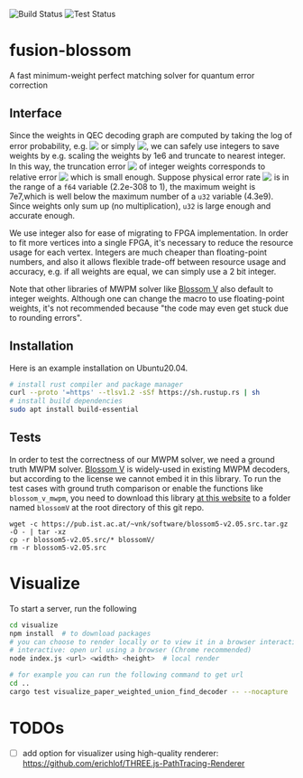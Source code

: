 ![Build Status](https://jenkins.fusionblossom.com/buildStatus/icon?job=FusionBlossomBuild&subject=test&style=flat-square)
![Test Status](https://jenkins.fusionblossom.com/buildStatus/icon?job=FusionBlossomCI&subject=test&style=flat-square)

# fusion-blossom
A fast minimum-weight perfect matching solver for quantum error correction

## Interface

Since the weights in QEC decoding graph are computed by taking the log of error probability, e.g. <!-- $w_e = \log\{(1-p)/p\}$ --> <img style="transform: translateY(0.1em); background: white;" src="https://render.githubusercontent.com/render/math?math=w_e%20%3D%20%5Clog%5C%7B(1-p)%2Fp%5C%7D">
or simply <!-- $w_e = -\log{p}$ --> <img style="transform: translateY(0.1em); background: white;" src="https://render.githubusercontent.com/render/math?math=w_e%20%3D%20-%5Clog%7Bp%7D">, we can safely use integers to save weights by e.g. scaling the weights by 1e6 and truncate to nearest integer.
In this way, the truncation error <!-- $\Delta w_e = 1$ --> <img style="transform: translateY(0.1em); background: white;" src="https://render.githubusercontent.com/render/math?math=%5CDelta%20w_e%20%3D%201"> of integer weights corresponds to relative error <!-- $\Delta p /{p}=10^{-6}$ --> <img style="transform: translateY(0.1em); background: white;" src="https://render.githubusercontent.com/render/math?math=%5CDelta%20p%20%2F%7Bp%7D%3D10%5E%7B-6%7D"> which is small enough.
Suppose physical error rate <!-- $p$ --> <img style="transform: translateY(0.1em); background: white;" src="https://render.githubusercontent.com/render/math?math=p"> is in the range of a `f64` variable (2.2e-308 to 1), the maximum weight is 7e7,which is well below
the maximum number of a `u32` variable (4.3e9). Since weights only sum up (no multiplication), `u32` is large enough and accurate enough.

We use integer also for ease of migrating to FPGA implementation. In order to fit more vertices into a single FPGA, it's necessary to reduce the
resource usage for each vertex. Integers are much cheaper than floating-point numbers, and also it allows flexible trade-off between resource usage and accuracy,
e.g. if all weights are equal, we can simply use a 2 bit integer.

Note that other libraries of MWPM solver like [Blossom V](https://doi.org/10.1007/s12532-009-0002-8) also default to integer weights.
Although one can change the macro to use floating-point weights, it's not recommended because "the code may even get stuck due to rounding errors".

## Installation

Here is an example installation on Ubuntu20.04.

```sh
# install rust compiler and package manager
curl --proto '=https' --tlsv1.2 -sSf https://sh.rustup.rs | sh
# install build dependencies
sudo apt install build-essential
```

## Tests

In order to test the correctness of our MWPM solver, we need a ground truth MWPM solver.
[Blossom V](https://doi.org/10.1007/s12532-009-0002-8) is widely-used in existing MWPM decoders, but according to the license we cannot embed it in this library.
To run the test cases with ground truth comparison or enable the functions like `blossom_v_mwpm`, you need to download this library
[at this website](https://pub.ist.ac.at/~vnk/software.html) to a folder named `blossomV` at the root directory of this git repo.

```shell
wget -c https://pub.ist.ac.at/~vnk/software/blossom5-v2.05.src.tar.gz -O - | tar -xz
cp -r blossom5-v2.05.src/* blossomV/
rm -r blossom5-v2.05.src
```

# Visualize

To start a server, run the following
```sh
cd visualize
npm install  # to download packages
# you can choose to render locally or to view it in a browser interactively
# interactive: open url using a browser (Chrome recommended)
node index.js <url> <width> <height>  # local render

# for example you can run the following command to get url
cd ..
cargo test visualize_paper_weighted_union_find_decoder -- --nocapture
```

# TODOs

- [ ] add option for visualizer using high-quality renderer: https://github.com/erichlof/THREE.js-PathTracing-Renderer
